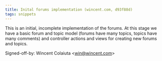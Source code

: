 ```yaml
---
title: Inital forums implementation (wincent.com, d93f88d)
tags: snippets
---
```


This is an initial, incomplete implementation of the forums. At this stage we have a basic forum and topic model (forums have many topics, topics have many comments) and controller actions and views for creating new forums and topics.

Signed-off-by: Wincent Colaiuta &lt;win@wincent.com&gt;
